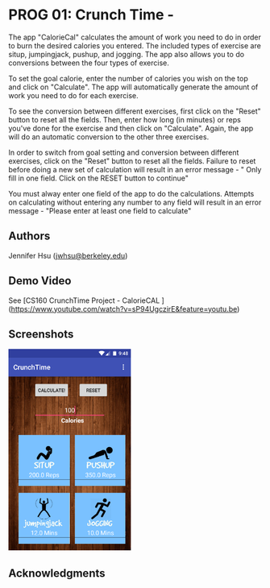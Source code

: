 # PROG 01: Crunch Time - 

The app "CalorieCal" calculates the amount of work you need to do in order to burn the desired calories you entered. The included types of exercise are situp, jumpingjack, pushup, and jogging. The app also allows you to do conversions between the four types of exercise. 

To set the goal calorie, enter the number of calories you wish on the top and click on "Calculate". The app will automatically generate the amount of work you need to do for each exercise. 

To see the conversion between different exercises, first click on the "Reset" button to reset all the fields. Then, enter how long (in minutes) or reps you've done for the exercise and then click on "Calculate". Again, the app will do an automatic conversion to the other three exercises. 

In order to switch from goal setting and conversion between different exercises, click on the "Reset" button to reset all the fields. 
Failure to reset before doing a new set of calculation will result in an error message - " Only fill in one field. Click on the RESET button to continue"

You must alway enter one field of the app to do the calculations. Attempts on calculating without entering any number to any field will result in an error message - "Please enter at least one field to calculate"

## Authors

Jennifer Hsu ([jwhsu@berkeley.edu](mailto:jwhsu@berkeley.edu))

## Demo Video

See [CS160 CrunchTime Project - CalorieCAL ] (https://www.youtube.com/watch?v=sP94UgczirE&feature=youtu.be)

## Screenshots

<img src="screenshots/main.png" height="400" alt="Screenshot"/>

## Acknowledgments



